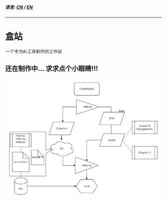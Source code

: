 ##### 语言: [CN](./README/README_cn.md "中文版") / [EN](../README.md "英文版") 
***
# 盒站
*一个专为Ai工具制作的工作站*

## 还在制作中... 求求点个小眼睛!!!
![Work flow of the app](../README/ColabStation_Diagram.png "Diagram")